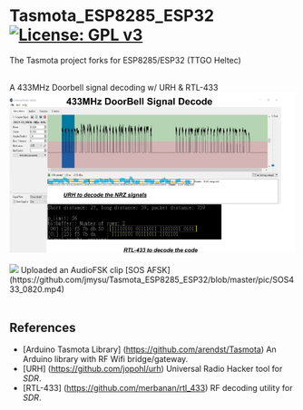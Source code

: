 # Tasmota_ESP8285_ESP32 [![License: GPL v3](https://img.shields.io/badge/License-GPLv3-blue.svg)](https://www.gnu.org/licenses/gpl-3.0)<br>
The Tasmota project forks for ESP8285/ESP32 (TTGO Heltec)

<br>
A 433MHz Doorbell signal decoding w/ URH & RTL-433<br>
<img src="pic/DoorBell433.png" width=720/>
<br><br>
<img src="pic/SOS433_0820.gif" width=640/>
Uploaded an AudioFSK clip [SOS AFSK](https://github.com/jmysu/Tasmota_ESP8285_ESP32/blob/master/pic/SOS433_0820.mp4)
<br><br>


## References
  - [Arduino Tasmota Library] (https://github.com/arendst/Tasmota) An Arduino library with RF Wifi bridge/gateway.
  - [URH] (https://github.com/jopohl/urh) Universal Radio Hacker tool for _SDR_.
  - [RTL-433] (https://github.com/merbanan/rtl_433) RF decoding utility for _SDR_.
